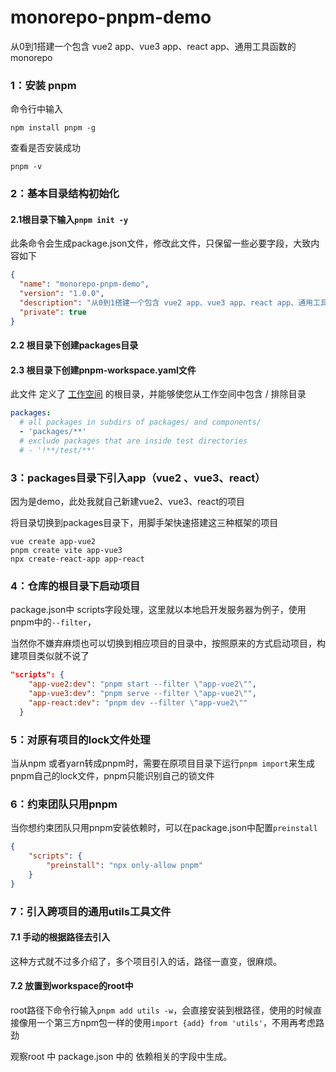 # monorepo-pnpm-demo
从0到1搭建一个包含 vue2 app、vue3 app、react app、通用工具函数的monorepo

### 1：安装 pnpm 

命令行中输入

```shell
npm install pnpm -g
```

查看是否安装成功

```shell
pnpm -v
```

### 2：基本目录结构初始化

#### 2.1根目录下输入`pnpm init -y ` 

此条命令会生成package.json文件，修改此文件，只保留一些必要字段，大致内容如下

```json
{
  "name": "monorepo-pnpm-demo",
  "version": "1.0.0",
  "description": "从0到1搭建一个包含 vue2 app、vue3 app、react app、通用工具函数的monorepo",
  "private": true
}
```



#### 2.2 根目录下创建packages目录

#### 2.3 根目录下创建pnpm-workspace.yaml文件

此文件 定义了 [工作空间](https://pnpm.io/zh/workspaces) 的根目录，并能够使您从工作空间中包含 / 排除目录 

```yaml
packages:
  # all packages in subdirs of packages/ and components/
  - 'packages/**'
  # exclude packages that are inside test directories
  # - '!**/test/**'
```

### 3：packages目录下引入app（vue2 、vue3、react）

因为是demo，此处我就自己新建vue2、vue3、react的项目

将目录切换到packages目录下，用脚手架快速搭建这三种框架的项目

```shell
vue create app-vue2
pnpm create vite app-vue3
npx create-react-app app-react
```

### 4：仓库的根目录下启动项目

package.json中 scripts字段处理，这里就以本地启开发服务器为例子，使用pnpm中的`--filter`，

当然你不嫌弃麻烦也可以切换到相应项目的目录中，按照原来的方式启动项目，构建项目类似就不说了

```json
"scripts": {
    "app-vue2:dev": "pnpm start --filter \"app-vue2\"",
    "app-vue3:dev": "pnpm serve --filter \"app-vue2\"",
    "app-react:dev": "pnpm dev --filter \"app-vue2\""
  }
```

### 5：对原有项目的lock文件处理

当从npm 或者yarn转成pnpm时，需要在原项目目录下运行`pnpm import`来生成pnpm自己的lock文件，pnpm只能识别自己的锁文件

### 6：约束团队只用pnpm

当你想约束团队只用pnpm安装依赖时，可以在package.json中配置`preinstall`

```json
{
    "scripts": {
        "preinstall": "npx only-allow pnpm"
    }
}
```

### 7：引入跨项目的通用utils工具文件

#### 7.1 手动的根据路径去引入

这种方式就不过多介绍了，多个项目引入的话，路径一直变，很麻烦。

#### 7.2 放置到workspace的root中

root路径下命令行输入`pnpm add utils -w`，会直接安装到根路径，使用的时候直接像用一个第三方npm包一样的使用`import {add} from 'utils'`，不用再考虑路劲

观察root 中 package.json 中的 依赖相关的字段中生成。


